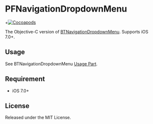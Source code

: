# PFNavigationDropdownMenu
+[![Cocoapods](https://cocoapod-badges.herokuapp.com/v/PFNavigationDropdownMenu/badge.png)](http://cocoapods.org/?q=PFNavigationDropdownMenu)

The Objective-C version of [BTNavigationDropdownMenu](https://github.com/PhamBaTho/BTNavigationDropdownMenu). Supports iOS 7.0+.

## Usage
See BTNavigationDropdownMenu [Usage Part](https://github.com/PhamBaTho/BTNavigationDropdownMenu#usage).

## Requirement
+ iOS 7.0+

## License
Released under the MIT License.
